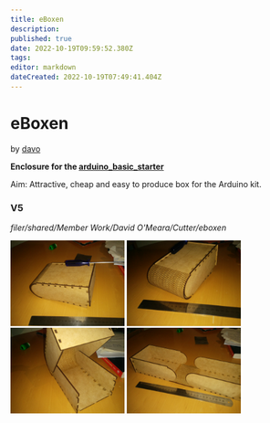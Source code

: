 ```yaml
---
title: eBoxen
description: 
published: true
date: 2022-10-19T09:59:52.380Z
tags: 
editor: markdown
dateCreated: 2022-10-19T07:49:41.404Z
---
```


# eBoxen

by [davo](/user/davo)

**Enclosure for the [arduino_basic_starter](/projects/arduino_basic_starter)**

Aim: Attractive, cheap and easy to produce box for the Arduino kit.

### V5

*filer/shared/Member Work/David O'Meara/Cutter/eboxen*

<img src="/projects/2014-11-04_20.12.14.jpg" width="200" /> <img src="/projects/2014-11-04_20.12.21.jpg" width="200" /> <img src="/projects/2014-11-04_20.12.37.jpg" width="200" /> <img src="/projects/2014-11-04_20.12.53.jpg" width="200" />
